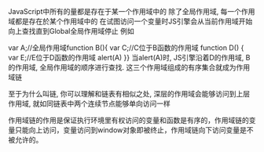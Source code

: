 JavaScript中所有的量都是存在于某一个作用域中的
除了全局作用域, 每一个作用域都是存在於某个作用域中的
在试图访问一个变量时JS引擎会从当前作用域开始向上查找直到Global全局作用域停止
例如


var A;//全局作用域function B(){    var C;//C位于B函数的作用域    function D()    {        var E;//E位于D函数的作用域        alert(A)    }}
当alert(A)时, JS引擎沿着D的作用域, B的作用域, 全局作用域的顺序进行查找.
这三个作用域组成的有序集合就成为作用域链


至于为什么叫链, 你可以理解和链表有相似之处, 深层的作用域会能够访问到上层作用域, 就如同链表中两个连续节点能够单向访问一样



作用域链的作用是保证执行环境里有权访问的变量和函数是有序的，作用域链的变量只能向上访问，变量访问到window对象即被终止，作用域链向下访问变量是不被允许的。